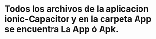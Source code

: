 # Todos los archivos de la aplicacion ionic-Capacitor y en la carpeta App se encuentra La App ó Apk.
